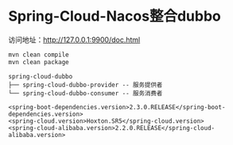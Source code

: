 # Spring-Cloud-Nacos整合dubbo

访问地址：http://127.0.0.1:9900/doc.html

```bash
mvn clean compile
mvn clean package
```

```
spring-cloud-dubbo
├── spring-cloud-dubbo-provider -- 服务提供者
└── spring-cloud-dubbo-consumer -- 服务消费者

<spring-boot-dependencies.version>2.3.0.RELEASE</spring-boot-dependencies.version>
<spring-cloud.version>Hoxton.SR5</spring-cloud.version>
<spring-cloud-alibaba.version>2.2.0.RELEASE</spring-cloud-alibaba.version>
```